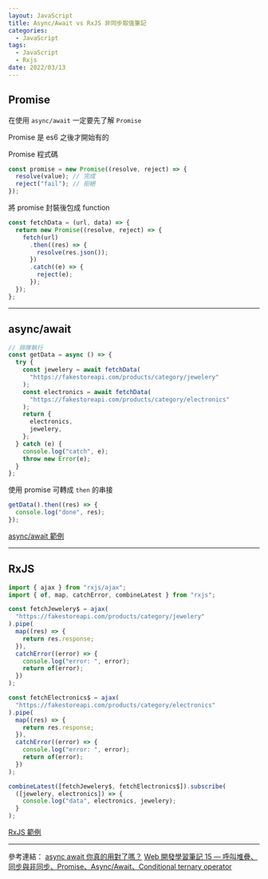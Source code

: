 ```yaml
---
layout: JavaScript
title: Async/Await vs RxJS 非同步取值筆記
categories:
  - JavaScript
tags:
  - JavaScript
  - Rxjs
date: 2022/03/13
---
```


## Promise

在使用 `async/await` 一定要先了解 `Promise`

Promise 是 es6 之後才開始有的

Promise 程式碼

```js
const promise = new Promise((resolve, reject) => {
  resolve(value); // 完成
  reject("fail"); // 拒絕
});
```

將 promise 封裝後包成 function

```js
const fetchData = (url, data) => {
  return new Promise((resolve, reject) => {
    fetch(url)
      .then((res) => {
        resolve(res.json());
      })
      .catch((e) => {
        reject(e);
      });
  });
};
```

---

## async/await

```js
// 排隊執行
const getData = async () => {
  try {
    const jewelery = await fetchData(
      "https://fakestoreapi.com/products/category/jewelery"
    );
    const electronics = await fetchData(
      "https://fakestoreapi.com/products/category/electronics"
    );
    return {
      electronics,
      jewelery,
    };
  } catch (e) {
    console.log("catch", e);
    throw new Error(e);
  }
};
```

使用 promise 可轉成 `then` 的串接

```js
getData().then((res) => {
  console.log("done", res);
});
```

[async/await 範例](https://stackblitz.com/edit/js-abcrfb)

---

## RxJS

```ts
import { ajax } from "rxjs/ajax";
import { of, map, catchError, combineLatest } from "rxjs";

const fetchJewelery$ = ajax(
  "https://fakestoreapi.com/products/category/jewelery"
).pipe(
  map((res) => {
    return res.response;
  }),
  catchError((error) => {
    console.log("error: ", error);
    return of(error);
  })
);

const fetchElectronics$ = ajax(
  "https://fakestoreapi.com/products/category/electronics"
).pipe(
  map((res) => {
    return res.response;
  }),
  catchError((error) => {
    console.log("error: ", error);
    return of(error);
  })
);

combineLatest([fetchJewelery$, fetchElectronics$]).subscribe(
  ([jewelery, electronics]) => {
    console.log("data", electronics, jewelery);
  }
);
```

[RxJS 範例](https://stackblitz.com/edit/rxjs-axmpfg)

---

參考連結：
[async await 你真的用對了嗎？](https://iter01.com/557755.html)
[Web 開發學習筆記 15 — 呼叫堆疊、同步與非同步、Promise、Async/Await、Conditional ternary operator](https://teagan-hsu.coderbridge.io/2021/01/03/javascript-async-promise/)
